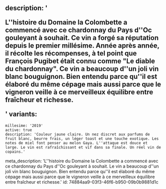 description: '<p>L''histoire du Domaine la Colombette a commencé avec ce chardonnay du Pays d''Oc gouleyant à souhait. Ce vin a forgé sa réputation depuis le premier millésime. Année après année, il récolte les récompenses, à tel point que François Pugibet était connu comme "Le diable du chardonnay". Ce vin a beaucoup d''un joli vin blanc bouguignon. Bien entendu parce qu''il est élaboré du même cépage mais aussi parce que le vigneron veille à ce merveilleux équilibre entre fraîcheur et richesse.</p>'
variants:
  -
    millesime: '2019'
    active: true
    description: 'Couleur jaune claire. Un nez discret aux parfums de fruit blanc, beurre frais, un léger toast et une touche exotique. Les notes de miel font penser au melon Gaya. L''attaque est douce et large. Le vin est rafraîchissant et vif dans sa finale. Un réel vin de copains.'
meta_description: 'L''histoire du Domaine la Colombette a commencé avec ce chardonnay du Pays d''Oc gouleyant à souhait. Le vin a beaucoup d''un joli vin blanc bouguignon. Bien entendu parce qu''il est élaboré du même cépage mais aussi parce que le vigneron veille à ce merveilleux équilibre entre fraîcheur et richesse.'
id: 74884aa9-03f3-46f6-b950-09b0b9881d1c

